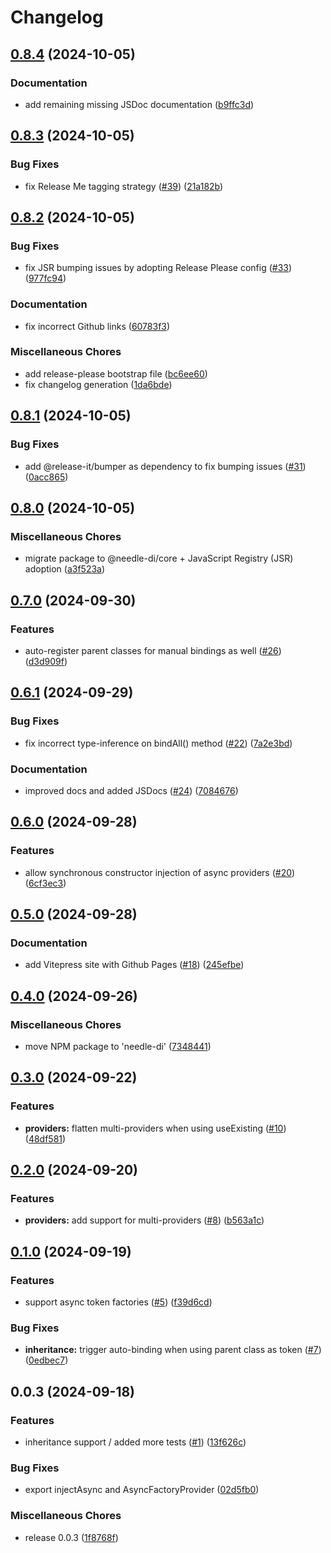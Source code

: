 # Changelog

## [0.8.4](https://github.com/needle-di/core/compare/v0.8.3...v0.8.4) (2024-10-05)


### Documentation

* add remaining missing JSDoc documentation ([b9ffc3d](https://github.com/needle-di/core/commit/b9ffc3d51ab4ed6c24f7fae3b51b3907c2b0851f))

## [0.8.3](https://github.com/needle-di/core/compare/v0.8.2...v0.8.3) (2024-10-05)


### Bug Fixes

* fix Release Me tagging strategy ([#39](https://github.com/needle-di/core/issues/39)) ([21a182b](https://github.com/needle-di/core/commit/21a182b7eef543fbcdcba056c841c4ccc528a7e8))

## [0.8.2](https://github.com/needle-di/core/compare/v0.8.1...v0.8.2) (2024-10-05)


### Bug Fixes

* fix JSR bumping issues by adopting Release Please config ([#33](https://github.com/needle-di/core/issues/33)) ([977fc94](https://github.com/needle-di/core/commit/977fc9457e91b1f2640e6e217973ad9684c82dc7))


### Documentation

* fix incorrect Github links ([60783f3](https://github.com/needle-di/core/commit/`60783f3f4800ca64c676c31bfebbf93c20a2123b`))


### Miscellaneous Chores

* add release-please bootstrap file ([bc6ee60](https://github.com/needle-di/core/commit/bc6ee6002697ba9c0255f3f800db9747456c927e))
* fix changelog generation ([1da6bde](https://github.com/needle-di/core/commit/1da6bde5247c08e9d472358e6dc70faad41f9772))

## [0.8.1](https://github.com/needle-di/core/compare/v0.8.0...v0.8.1) (2024-10-05)


### Bug Fixes

* add @release-it/bumper as dependency to fix bumping issues ([#31](https://github.com/needle-di/core/issues/31)) ([0acc865](https://github.com/needle-di/core/commit/0acc865784d5137a242e728593ed4738f1a77955))

## [0.8.0](https://github.com/needle-di/core/compare/v0.7.0...v0.8.0) (2024-10-05)


### Miscellaneous Chores

* migrate package to @needle-di/core + JavaScript Registry (JSR) adoption ([a3f523a](https://github.com/needle-di/core/commit/a3f523a05971343fd15faccdc012eec8e1e0f9c8))

## [0.7.0](https://github.com/needle-di/core/compare/v0.6.1...v0.7.0) (2024-09-30)


### Features

* auto-register parent classes for manual bindings as well ([#26](https://github.com/needle-di/core/issues/26)) ([d3d909f](https://github.com/needle-di/core/commit/d3d909fc603c74d4c81968d64545091b6bd7e437))

## [0.6.1](https://github.com/needle-di/core/compare/v0.6.0...v0.6.1) (2024-09-29)


### Bug Fixes

* fix incorrect type-inference on bindAll() method ([#22](https://github.com/needle-di/core/issues/22)) ([7a2e3bd](https://github.com/needle-di/core/commit/7a2e3bdf2b22d194cefb0dcd3d4b2ddb9589516b))


### Documentation

* improved docs and added JSDocs ([#24](https://github.com/needle-di/core/issues/24)) ([7084676](https://github.com/needle-di/core/commit/708467639a60603b63cb7405ecaeaadaf2979562))

## [0.6.0](https://github.com/needle-di/core/compare/v0.5.0...v0.6.0) (2024-09-28)


### Features

* allow synchronous constructor injection of async providers ([#20](https://github.com/needle-di/core/issues/20)) ([6cf3ec3](https://github.com/needle-di/core/commit/6cf3ec3eabd88f541d6714b56ca0b70ab5e779a2))

## [0.5.0](https://github.com/needle-di/core/compare/v0.4.0...v0.5.0) (2024-09-28)


### Documentation

* add Vitepress site with Github Pages ([#18](https://github.com/needle-di/core/issues/18)) ([245efbe](https://github.com/needle-di/core/commit/245efbe4def6a1c0647cfc6c06c299968ad0eec9))

## [0.4.0](https://github.com/needle-di/core/compare/v0.3.0...v0.4.0) (2024-09-26)


### Miscellaneous Chores

* move NPM package to 'needle-di' ([7348441](https://github.com/needle-di/core/commit/7348441931179971dd41ac6583876faee3cfd241))

## [0.3.0](https://github.com/needle-di/core/compare/v0.2.0...v0.3.0) (2024-09-22)


### Features

* **providers:** flatten multi-providers when using useExisting ([#10](https://github.com/needle-di/core/issues/10)) ([48df581](https://github.com/needle-di/core/commit/48df581ec4901ecdd642cc7c64e527de71d1ec48))

## [0.2.0](https://github.com/needle-di/core/compare/v0.1.0...v0.2.0) (2024-09-20)


### Features

* **providers:** add support for multi-providers ([#8](https://github.com/needle-di/core/issues/8)) ([b563a1c](https://github.com/needle-di/core/commit/b563a1c1fbc9d9e3adb487459d611655ad0c6a15))

## [0.1.0](https://github.com/needle-di/core/compare/v0.0.3...v0.1.0) (2024-09-19)


### Features

* support async token factories ([#5](https://github.com/needle-di/core/issues/5)) ([f39d6cd](https://github.com/needle-di/core/commit/f39d6cd28d6fdb96664f82f084d9ed55405ece4b))


### Bug Fixes

* **inheritance:** trigger auto-binding when using parent class as token ([#7](https://github.com/needle-di/core/issues/7)) ([0edbec7](https://github.com/needle-di/core/commit/0edbec733800c1919d0577e2bfcfa66d9bc14fb9))

## 0.0.3 (2024-09-18)


### Features

* inheritance support / added more tests ([#1](https://github.com/needle-di/core/issues/1)) ([13f626c](https://github.com/needle-di/core/commit/13f626ce3985f447e11f371ff476f5da2907f067))


### Bug Fixes

* export injectAsync and AsyncFactoryProvider ([02d5fb0](https://github.com/needle-di/core/commit/02d5fb07f6dd2b8bfa157cc438f8f3d9625c1630))


### Miscellaneous Chores

* release 0.0.3 ([1f8768f](https://github.com/needle-di/core/commit/1f8768faceceab651175433d20c853a03c404a3d))
